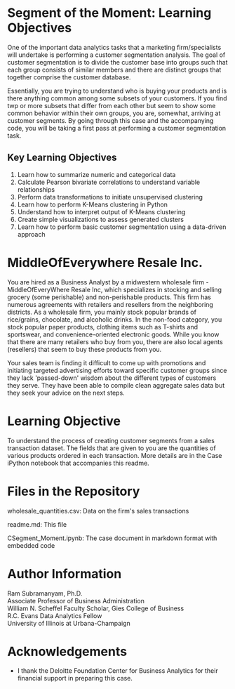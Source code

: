 # Segment of the Moment: Learning Objectives

One of the important data analytics tasks that a marketing firm/specialists will undertake is performing a customer segmentation analysis. The goal of customer segmentation is to divide the customer base into groups such that each group consists of similar members and there are distinct groups that together comprise the customer database.

Essentially, you are trying to understand who is buying your products and is there anything common among some subsets of your customers. If you find twp or more subsets that differ from each other but seem to show some common behavior within their own groups, you are, somewhat, arriving at customer segments. By going through this case and the accompanying code, you will be taking a first pass at performing a customer segmentation task.

## Key Learning Objectives

1. Learn how to summarize numeric and categorical data
2. Calculate Pearson bivariate correlations to understand variable relationships
3. Perform data transformations to initiate unsupervised clustering
4. Learn how to perform K-Means clustering in Python
5. Understand how to interpret output of K-Means clustering
6. Create simple visualizations to assess generated clusters
7. Learn how to perform basic customer segmentation using a data-driven approach


# MiddleOfEverywhere Resale Inc.

You are hired as a Business Analyst by a midwestern wholesale firm - MiddleOfEveryWhere Resale Inc, which specializes in stocking and selling grocery (some perishable) and non-perishable products. This firm has numerous agreements with retailers and resellers from the neighboring districts. As a wholesale firm, you mainly stock  popular brands of rice/grains, chocolate, and alcoholic drinks. In the non-food category, you stock popular paper products, clothing items such as T-shirts and sportswear, and convenience-oriented electronic goods. While you know that there are many retailers who buy from you, there are also local agents (resellers) that seem to buy these products from you. 

Your sales team is finding it difficult to come up with promotions and initiating targeted advertising efforts toward specific customer groups since they lack 'passed-down' wisdom about the different types of customers they serve. They have been able to compile clean aggregate sales data but they seek your advice on the next steps. 



# Learning Objective

To understand the process of creating customer segments from a sales transaction dataset. The fields that are given to you are the quantities of various products ordered in each transaction. More details are in the Case iPython notebook that accompanies this readme.


# Files in the Repository

wholesale_quantities.csv: Data on the firm's sales transactions

readme.md: This file

CSegment_Moment.ipynb: The case document in markdown format with embedded code


# Author Information

Ram Subramanyam, Ph.D.<br/> 
Associate Professor of Business Administration <br/>
William N. Scheffel Faculty Scholar, Gies College of Business<br/>
R.C. Evans Data Analytics Fellow <br/>
University of Illinois at Urbana-Champaign<br/>

# Acknowledgements

* I thank the Deloitte Foundation Center for Business Analytics for their financial support in preparing this case.

